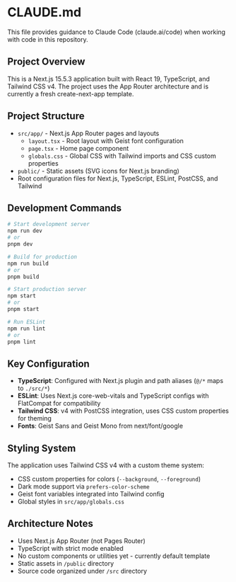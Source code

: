# CLAUDE.md

This file provides guidance to Claude Code (claude.ai/code) when working with code in this repository.

## Project Overview

This is a Next.js 15.5.3 application built with React 19, TypeScript, and Tailwind CSS v4. The project uses the App Router architecture and is currently a fresh create-next-app template.

## Project Structure

- `src/app/` - Next.js App Router pages and layouts
  - `layout.tsx` - Root layout with Geist font configuration
  - `page.tsx` - Home page component
  - `globals.css` - Global CSS with Tailwind imports and CSS custom properties
- `public/` - Static assets (SVG icons for Next.js branding)
- Root configuration files for Next.js, TypeScript, ESLint, PostCSS, and Tailwind

## Development Commands

```bash
# Start development server
npm run dev
# or
pnpm dev

# Build for production
npm run build
# or
pnpm build

# Start production server
npm start
# or
pnpm start

# Run ESLint
npm run lint
# or
pnpm lint
```

## Key Configuration

- **TypeScript**: Configured with Next.js plugin and path aliases (`@/*` maps to `./src/*`)
- **ESLint**: Uses Next.js core-web-vitals and TypeScript configs with FlatCompat for compatibility
- **Tailwind CSS**: v4 with PostCSS integration, uses CSS custom properties for theming
- **Fonts**: Geist Sans and Geist Mono from next/font/google

## Styling System

The application uses Tailwind CSS v4 with a custom theme system:
- CSS custom properties for colors (`--background`, `--foreground`)
- Dark mode support via `prefers-color-scheme`
- Geist font variables integrated into Tailwind config
- Global styles in `src/app/globals.css`

## Architecture Notes

- Uses Next.js App Router (not Pages Router)
- TypeScript with strict mode enabled
- No custom components or utilities yet - currently default template
- Static assets in `/public` directory
- Source code organized under `/src` directory